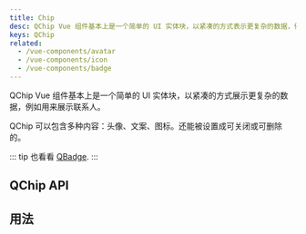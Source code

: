 ```yaml
---
title: Chip
desc: QChip Vue 组件基本上是一个简单的 UI 实体块，以紧凑的方式表示更复杂的数据，例如用来展示联系人。
keys: QChip
related:
  - /vue-components/avatar
  - /vue-components/icon
  - /vue-components/badge
---
```


QChip Vue 组件基本上是一个简单的 UI 实体块，以紧凑的方式展示更复杂的数据，例如用来展示联系人。

QChip 可以包含多种内容：头像、文案、图标。还能被设置成可关闭或可删除的。


::: tip
也看看 [QBadge](/vue-components/badge).
:::


## QChip API

<doc-api file="QChip" />

## 用法
<doc-example title="基础" file="QChip/Basic" />

<doc-example title="紧凑的" file="QChip/Dense" />

<doc-example title="指定大小" file="QChip/Sizes" />

<doc-example title="方形" file="QChip/Square" />

<doc-example title="轮廓" file="QChip/Outline" />

<doc-example title="可点击" file="QChip/Clickable" />

<doc-example title="可选择" file="QChip/Selected" />

<doc-example title="可删除" file="QChip/Removable" />

<doc-example title="长标签截断" file="QChip/LongLabel" />
